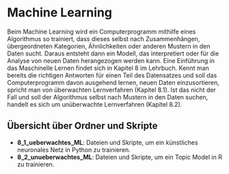 # Machine Learning 
Beim Machine Learning wird ein Computerprogramm mithilfe eines Algorithmus so trainiert, dass dieses selbst nach Zusammenhängen, übergeordneten Kategorien, Ähnlichkeiten oder anderen Mustern in den Daten sucht. Daraus entsteht dann ein Modell, das interpretiert oder für die Analyse von neuen Daten herangezogen werden kann. Eine Einführung in das Maschinelle Lernen findet sich in Kapitel 8 im Lehrbuch. Kennt man bereits die richtigen Antworten für einen Teil des Datensatzes und soll das Computerprogramm davon ausgehend lernen, neuen Daten einzusortieren, spricht man von überwachten Lernverfahren (Kapitel 8.1). Ist das nicht der Fall und soll der Algorithmus selbst nach Mustern in den Daten suchen, handelt es sich um unüberwachte Lernverfahren (Kapitel 8.2). 

## Übersicht über Ordner und Skripte 
- **8_1_ueberwachtes_ML**: Dateien und Skripte, um ein künstliches neuronales Netz in Python zu trainieren.
- **8_2_unueberwachtes_ML**: Dateien und Skripte, um ein Topic Model in R zu trainieren.

